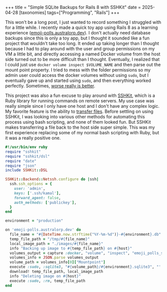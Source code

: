 +++
title = "Simple SQLite Backups for Rails 8 with SSHKit"
date = 2025-04-28
[taxonomies]
tags=["Programming", "Rails"]
+++

This won't be a long post, I just wanted to record something I struggled with for a little while.
I recently made a quick toy app using Rails 8 as a learning experience ([emoji-polls.australorp.dev](https://emoji-polls.australorp.dev)).
I don't actually need database backups since this is only a toy app, but I thought it sounded like a fun project that wouldn't take too long.
It ended up taking longer than I thought because I had to play around with the user and group permissions on my VM a little bit, and directly accessing a named Docker volume from the host side turned out to be more difficult than I thought.
Eventually, I realized that I could just use `docker volume inspect $VOLUME_NAME` and then parse out the mount point property.
I tried to mess with the folder permissions so my admin user could access the docker volumes without using `sudo`, but I eventually gave up and started using `sudo`, and then everything worked perfectly.
Sometimes, [worse really is better](https://en.wikipedia.org/wiki/Worse_is_better).

This project was also a fun excuse to play around with [SSHKit](https://github.com/capistrano/sshkit), which is a Ruby library for running commands on remote servers.
My use case was really simple since I only have one host and I don't have any complex logic.
My favorite feature is the ability to [transfer files](https://github.com/capistrano/sshkit?tab=readme-ov-file#transferring-files).
Before settling on using SSHKit, I was looking into various other methods for automating this process using bash scripting, and none of them looked fun.
But SSHKit makes transferring a file back to the host side super simple.
This was my first experience replacing some of my normal bash scripting with Ruby, but it was a really positive one.

```ruby
#!/usr/bin/env ruby
require "sshkit"
require "sshkit/dsl"
require "date"
require "json"
include SSHKit::DSL

SSHKit::Backend::Netssh.configure do |ssh|
  ssh.ssh_options = {
    user: 'admin',
    keys: ['.ssh/kamal'],
    forward_agent: false,
    auth_methods: ['publickey'],
  }
end

environment = "production"

on 'emoji-polls.australorp.dev' do
  file_name = "#{DateTime.now.strftime("%Y-%m-%d")}-#{environment}.db"
  temp_file_path = "/tmp/#{file_name}"
  local_image_path = "./images/#{file_name}"
  info "Backing up image to #{temp_file_path} on #{host}"
  volumes_output = capture :docker, "volume", "inspect", "emoji_polls_storage"
  volumes_info = JSON.parse volumes_output
  volume_path = volumes_info[0]["Mountpoint"]
  execute :sudo, :sqlite3, "#{volume_path}/#{environment}.sqlite3", "'.backup #{temp_file_path}'"
  download! temp_file_path, local_image_path
  info "Deleting image on #{host}"
  execute :sudo, :rm, temp_file_path
end
```
